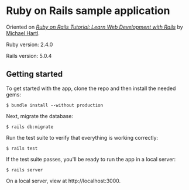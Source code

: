 # Ruby on Rails sample application

Oriented on
[*Ruby on Rails Tutorial:
Learn Web Development with Rails*](http://www.railstutorial.org/)
by [Michael Hartl](http://www.michaelhartl.com/).

Ruby version: 2.4.0

Rails version: 5.0.4

## Getting started

To get started with the app, clone the repo and then install the needed gems:

```
$ bundle install --without production
```

Next, migrate the database:

```
$ rails db:migrate
```

Run the test suite to verify that everything is working correctly:

```
$ rails test
```

If the test suite passes, you'll be ready to run the app in a local server:

```
$ rails server
```
On a local server, view at http://localhost:3000.


